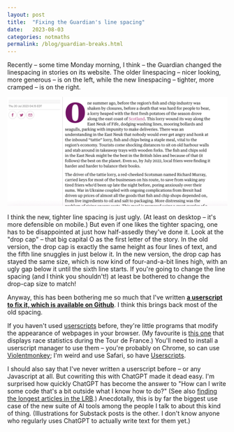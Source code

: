 ```yaml
---
layout: post
title:  "Fixing the Guardian's line spacing"
date:   2023-08-03
categories: notmaths
permalink: /blog/guardian-breaks.html
---
```


Recently – some time Monday morning, I think – the Guardian changed the linespacing in stories on its website. The older linespacing – nicer looking, more generous – is on the left, while the new linespacing – tighter, more cramped – is on the right.

![](https://github.com/mpaldridge/guardian-breaks/blob/main/demo.gif)

I think the new, tighter line spacing is just ugly. (At least on desktop – it's more defensible on mobile.) But even if one likes the tighter spacing, one has to be disappointed at just how half-assedly they've done it. Look at the "drop cap" – that big capital O as the first letter of the story. In the old version, the drop cap is exactly the same height as four lines of text, and the fifth line snuggles in just below it. In the new version, the drop cap has stayed the same size, which is now kind of four-and-a-bit lines high, with an ugly gap below it until the sixth line starts. If you're going to change the line spacing (and I think you shouldn't!) at least be bothered to change the drop-cap size to match!

Anyway, this has been bothering me so much that I've written **[a userscript to fix it, which is available on Github](https://github.com/mpaldridge/guardian-breaks/)**. I think this brings back most of the old spacing.

If you haven't used [userscripts](https://en.wikipedia.org/wiki/Userscript) before, they're little programs that modify the appearance of webpages in your browser. (My favourite is [this one](https://github.com/mullummer/racecenter) that displays race statistics during the Tour de France.) You'll need to install a userscript manager to use them – you're probably on Chrome, so can use [Violentmonkey](https://violentmonkey.github.io); I'm weird and use Safari, so have [Userscripts](https://github.com/quoid/userscripts).

I should also say that I've never written a userscript before – or any Javascript at all. But cowriting this with ChatGPT made it dead easy. I'm surprised how quickly ChatGPT has become the answer to "How can I write some code that's a bit outside what I know how to do?" (See also [finding the longest articles in the LRB](https://mpaldridge.github.io/blog/long-lrb.html).) Anecdotally, this is by far the biggest use case of the new suite of AI tools among the people I talk to about this kind of thing. (Illustrations for Substack posts is the other. I don't know anyone who regularly uses ChatGPT to actually write text for them yet.)
